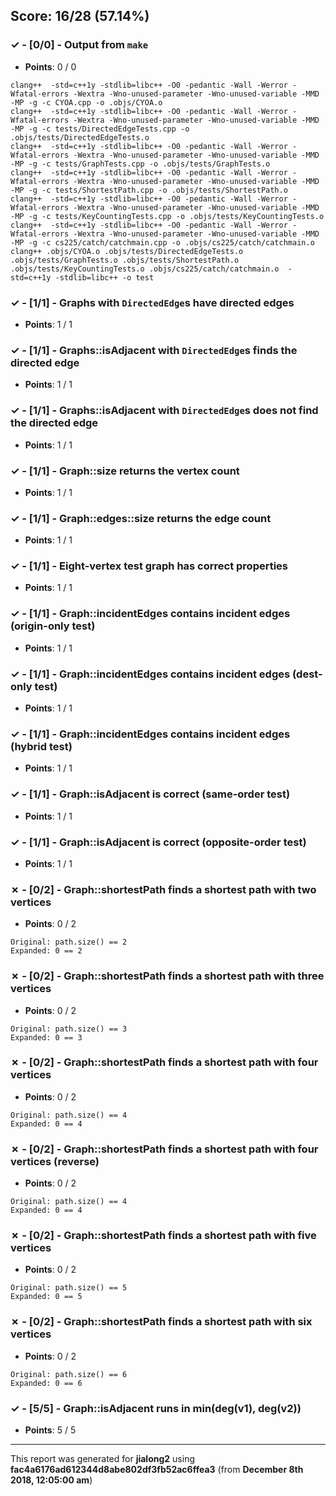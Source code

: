 


## Score: 16/28 (57.14%)


### ✓ - [0/0] - Output from `make`

- **Points**: 0 / 0


```
clang++  -std=c++1y -stdlib=libc++ -O0 -pedantic -Wall -Werror -Wfatal-errors -Wextra -Wno-unused-parameter -Wno-unused-variable -MMD -MP -g -c CYOA.cpp -o .objs/CYOA.o
clang++  -std=c++1y -stdlib=libc++ -O0 -pedantic -Wall -Werror -Wfatal-errors -Wextra -Wno-unused-parameter -Wno-unused-variable -MMD -MP -g -c tests/DirectedEdgeTests.cpp -o .objs/tests/DirectedEdgeTests.o
clang++  -std=c++1y -stdlib=libc++ -O0 -pedantic -Wall -Werror -Wfatal-errors -Wextra -Wno-unused-parameter -Wno-unused-variable -MMD -MP -g -c tests/GraphTests.cpp -o .objs/tests/GraphTests.o
clang++  -std=c++1y -stdlib=libc++ -O0 -pedantic -Wall -Werror -Wfatal-errors -Wextra -Wno-unused-parameter -Wno-unused-variable -MMD -MP -g -c tests/ShortestPath.cpp -o .objs/tests/ShortestPath.o
clang++  -std=c++1y -stdlib=libc++ -O0 -pedantic -Wall -Werror -Wfatal-errors -Wextra -Wno-unused-parameter -Wno-unused-variable -MMD -MP -g -c tests/KeyCountingTests.cpp -o .objs/tests/KeyCountingTests.o
clang++  -std=c++1y -stdlib=libc++ -O0 -pedantic -Wall -Werror -Wfatal-errors -Wextra -Wno-unused-parameter -Wno-unused-variable -MMD -MP -g -c cs225/catch/catchmain.cpp -o .objs/cs225/catch/catchmain.o
clang++ .objs/CYOA.o .objs/tests/DirectedEdgeTests.o .objs/tests/GraphTests.o .objs/tests/ShortestPath.o .objs/tests/KeyCountingTests.o .objs/cs225/catch/catchmain.o  -std=c++1y -stdlib=libc++ -o test

```


### ✓ - [1/1] - Graphs with `DirectedEdge`s have directed edges

- **Points**: 1 / 1





### ✓ - [1/1] - Graphs::isAdjacent with `DirectedEdge`s finds the directed edge

- **Points**: 1 / 1





### ✓ - [1/1] - Graphs::isAdjacent with `DirectedEdge`s does not find the directed edge

- **Points**: 1 / 1





### ✓ - [1/1] - Graph::size returns the vertex count

- **Points**: 1 / 1





### ✓ - [1/1] - Graph::edges::size returns the edge count

- **Points**: 1 / 1





### ✓ - [1/1] - Eight-vertex test graph has correct properties

- **Points**: 1 / 1





### ✓ - [1/1] - Graph::incidentEdges contains incident edges (origin-only test)

- **Points**: 1 / 1





### ✓ - [1/1] - Graph::incidentEdges contains incident edges (dest-only test)

- **Points**: 1 / 1





### ✓ - [1/1] - Graph::incidentEdges contains incident edges (hybrid test)

- **Points**: 1 / 1





### ✓ - [1/1] - Graph::isAdjacent is correct (same-order test)

- **Points**: 1 / 1





### ✓ - [1/1] - Graph::isAdjacent is correct (opposite-order test)

- **Points**: 1 / 1





### ✗ - [0/2] - Graph::shortestPath finds a shortest path with two vertices

- **Points**: 0 / 2


```
Original: path.size() == 2
Expanded: 0 == 2
```


### ✗ - [0/2] - Graph::shortestPath finds a shortest path with three vertices

- **Points**: 0 / 2


```
Original: path.size() == 3
Expanded: 0 == 3
```


### ✗ - [0/2] - Graph::shortestPath finds a shortest path with four vertices

- **Points**: 0 / 2


```
Original: path.size() == 4
Expanded: 0 == 4
```


### ✗ - [0/2] - Graph::shortestPath finds a shortest path with four vertices (reverse)

- **Points**: 0 / 2


```
Original: path.size() == 4
Expanded: 0 == 4
```


### ✗ - [0/2] - Graph::shortestPath finds a shortest path with five vertices

- **Points**: 0 / 2


```
Original: path.size() == 5
Expanded: 0 == 5
```


### ✗ - [0/2] - Graph::shortestPath finds a shortest path with six vertices

- **Points**: 0 / 2


```
Original: path.size() == 6
Expanded: 0 == 6
```


### ✓ - [5/5] - Graph::isAdjacent runs in min(deg(v1)\, deg(v2))

- **Points**: 5 / 5





---

This report was generated for **jialong2** using **fac4a6176ad612344d8abe802df3fb52ac6ffea3** (from **December 8th 2018, 12:05:00 am**)
